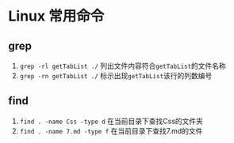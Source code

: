 # Linux 常用命令

## grep
1. `grep -rl getTabList ./` 列出文件内容符合`getTabList`的文件名称
2. `grep -rn getTabList ./` 标示出现`getTabList`该行的列数编号

## find
1. `find . -name Css -type d` 在当前目录下查找Css的文件夹
2. `find . -name 7.md -type f` 在当前目录下查找7.md的文件